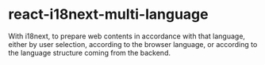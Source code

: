 # react-i18next-multi-language
With i18next, to prepare web contents in accordance with that language, either by user selection, according to the browser language, or according to the language structure coming from the backend.
